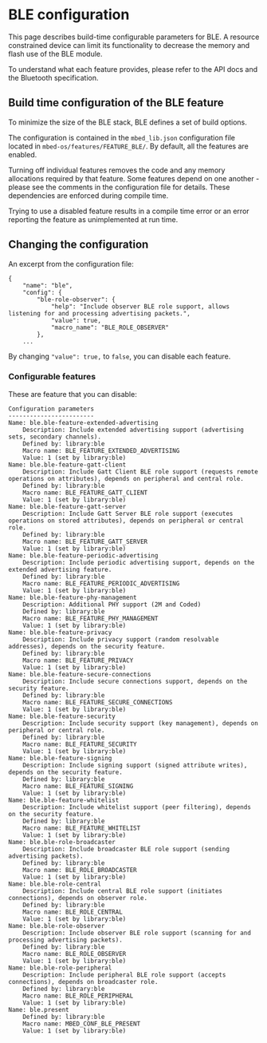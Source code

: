 <h1 id="configuration-ble">BLE configuration</h1>

This page describes build-time configurable parameters for BLE. A resource constrained device can limit its functionality to decrease the memory and flash use of the BLE module.

To understand what each feature provides, please refer to the API docs and the Bluetooth specification.

## Build time configuration of the BLE feature

To minimize the size of the BLE stack, BLE defines a set of build options.

The configuration is contained in the `mbed_lib.json` configuration file located in `mbed-os/features/FEATURE_BLE/`. By default, all the features are enabled.

Turning off individual features removes the code and any memory allocations required by that feature. Some features depend on one another - please see the comments in the configuration file for details. These dependencies are enforced during compile time.

Trying to use a disabled feature results in a compile time error or an error reporting the feature as unimplemented at run time.

## Changing the configuration

An excerpt from the configuration file:

```
{
    "name": "ble",
    "config": {
        "ble-role-observer": {
            "help": "Include observer BLE role support, allows listening for and processing advertising packets.",
            "value": true,
            "macro_name": "BLE_ROLE_OBSERVER"
        },
    ...
```

By changing `"value": true,` to `false`, you can disable each feature.

### Configurable features

These are feature that you can disable:

```
Configuration parameters
------------------------
Name: ble.ble-feature-extended-advertising
    Description: Include extended advertising support (advertising sets, secondary channels).
    Defined by: library:ble
    Macro name: BLE_FEATURE_EXTENDED_ADVERTISING
    Value: 1 (set by library:ble)
Name: ble.ble-feature-gatt-client
    Description: Include Gatt Client BLE role support (requests remote operations on attributes), depends on peripheral and central role.
    Defined by: library:ble
    Macro name: BLE_FEATURE_GATT_CLIENT
    Value: 1 (set by library:ble)
Name: ble.ble-feature-gatt-server
    Description: Include Gatt Server BLE role support (executes operations on stored attributes), depends on peripheral or central role.
    Defined by: library:ble
    Macro name: BLE_FEATURE_GATT_SERVER
    Value: 1 (set by library:ble)
Name: ble.ble-feature-periodic-advertising
    Description: Include periodic advertising support, depends on the extended advertising feature.
    Defined by: library:ble
    Macro name: BLE_FEATURE_PERIODIC_ADVERTISING
    Value: 1 (set by library:ble)
Name: ble.ble-feature-phy-management
    Description: Additional PHY support (2M and Coded)
    Defined by: library:ble
    Macro name: BLE_FEATURE_PHY_MANAGEMENT
    Value: 1 (set by library:ble)
Name: ble.ble-feature-privacy
    Description: Include privacy support (random resolvable addresses), depends on the security feature.
    Defined by: library:ble
    Macro name: BLE_FEATURE_PRIVACY
    Value: 1 (set by library:ble)
Name: ble.ble-feature-secure-connections
    Description: Include secure connections support, depends on the security feature.
    Defined by: library:ble
    Macro name: BLE_FEATURE_SECURE_CONNECTIONS
    Value: 1 (set by library:ble)
Name: ble.ble-feature-security
    Description: Include security support (key management), depends on peripheral or central role.
    Defined by: library:ble
    Macro name: BLE_FEATURE_SECURITY
    Value: 1 (set by library:ble)
Name: ble.ble-feature-signing
    Description: Include signing support (signed attribute writes), depends on the security feature.
    Defined by: library:ble
    Macro name: BLE_FEATURE_SIGNING
    Value: 1 (set by library:ble)
Name: ble.ble-feature-whitelist
    Description: Include whitelist support (peer filtering), depends on the security feature.
    Defined by: library:ble
    Macro name: BLE_FEATURE_WHITELIST
    Value: 1 (set by library:ble)
Name: ble.ble-role-broadcaster
    Description: Include broadcaster BLE role support (sending advertising packets).
    Defined by: library:ble
    Macro name: BLE_ROLE_BROADCASTER
    Value: 1 (set by library:ble)
Name: ble.ble-role-central
    Description: Include central BLE role support (initiates connections), depends on observer role.
    Defined by: library:ble
    Macro name: BLE_ROLE_CENTRAL
    Value: 1 (set by library:ble)
Name: ble.ble-role-observer
    Description: Include observer BLE role support (scanning for and processing advertising packets).
    Defined by: library:ble
    Macro name: BLE_ROLE_OBSERVER
    Value: 1 (set by library:ble)
Name: ble.ble-role-peripheral
    Description: Include peripheral BLE role support (accepts connections), depends on broadcaster role.
    Defined by: library:ble
    Macro name: BLE_ROLE_PERIPHERAL
    Value: 1 (set by library:ble)
Name: ble.present
    Defined by: library:ble
    Macro name: MBED_CONF_BLE_PRESENT
    Value: 1 (set by library:ble)
```

